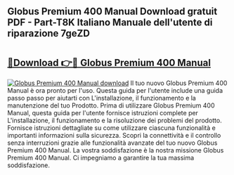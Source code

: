 ## Globus Premium 400 Manual Download gratuit PDF - Part-T8K Italiano Manuale dell'utente di riparazione 7geZD

# <h2><a href="http://dfbp1np.blite.top/?on=Globus+Premium+400+Manual">🔗Download 👉🔴 Globus Premium 400 Manual</a></h2>

[![Globus Premium 400 Manual download](https://i.imgur.com/lujVjoI.png)](http://dfbp1np.blite.top/?on=Globus+Premium+400+Manual)
Il tuo nuovo Globus Premium 400 Manual è ora pronto per l'uso. Questa guida per l'utente include una guida passo passo per aiutarti con L'installazione, il funzionamento e la manutenzione del tuo Prodotto. Prima di utilizzare Globus Premium 400 Manual, questa guida per l'utente fornisce istruzioni complete per L'installazione, il funzionamento e la risoluzione dei problemi del prodotto. Fornisce istruzioni dettagliate su come utilizzare ciascuna funzionalità e importanti informazioni sulla sicurezza. Scopri la connettività e il controllo senza interruzioni grazie alle funzionalità avanzate del tuo nuovo Globus Premium 400 Manual. La vostra soddisfazione è la nostra missione Globus Premium 400 Manual. Ci impegniamo a garantire la tua massima soddisfazione.
